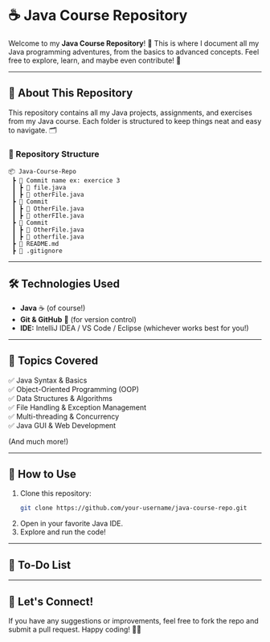 # ☕ Java Course Repository

Welcome to my **Java Course Repository**! 🚀 This is where I document all my Java programming adventures, from the basics to advanced concepts. Feel free to explore, learn, and maybe even contribute! 🌟

---

## 📌 About This Repository

This repository contains all my Java projects, assignments, and exercises from my Java course. Each folder is structured to keep things neat and easy to navigate. 🗂️

### **📂 Repository Structure**
```
📦 Java-Course-Repo
 ┣ 📂 Commit name ex: exercice 3
 ┃ ┣ 📜 file.java
 ┃ ┣ 📜 otherFile.java
 ┣ 📂 Commit
 ┃ ┣ 📜 OtherFile.java
 ┃ ┣ 📜 otherFIle.java
 ┣ 📂 Commit
 ┃ ┣ 📜 OtherFile.java
 ┃ ┣ 📜 otherfile.java
 ┣ 📜 README.md
 ┣ 📜 .gitignore
```

---

## 🛠️ Technologies Used
- **Java** ☕ (of course!)
- **Git & GitHub** 🐙 (for version control)
- **IDE:** IntelliJ IDEA / VS Code / Eclipse (whichever works best for you!)

---

## 📖 Topics Covered
✅ Java Syntax & Basics  
✅ Object-Oriented Programming (OOP)  
✅ Data Structures & Algorithms  
✅ File Handling & Exception Management  
✅ Multi-threading & Concurrency  
✅ Java GUI & Web Development  

(And much more!)

---

## 🚀 How to Use
1. Clone this repository:
   ```bash
   git clone https://github.com/your-username/java-course-repo.git
   ```
2. Open in your favorite Java IDE.
3. Explore and run the code!

---

## 📝 To-Do List


---

## 🎉 Let's Connect!
If you have any suggestions or improvements, feel free to fork the repo and submit a pull request. Happy coding! 🎈✨

